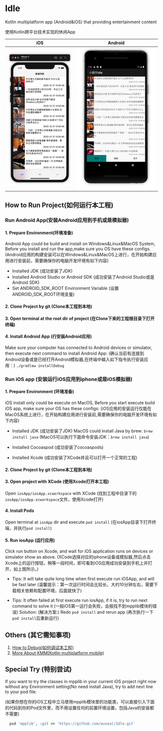 # Idle
Kotlin multiplatform app (Android&amp;iOS) that providing entertainment content

使用Kotlin跨平台技术实现的休闲App

iOS|Android
-|-
![iOS Demo](art/iOS.png)|![Android Demo](art/Android.png)

## How to Run Project(如何运行本工程)
### Run Android App(安装Android应用到手机或是模拟器)
#### 1. Prepare Environment(环境准备)
Android App could be build and install on Windows&Linux&MacOS System, Before you install and run the app,make sure you OS have these configs. (Android应用的构建安装可以在Windows&Linux&MacOS上进行，在开始构建应用进行安装前，需要确保你的电脑开发环境有如下内容)
   * Installed JDK (成功安装了JDK)
   * Installed Android Studio or Android SDK (成功安装了Android Studio或是Android SDK)
   * Set ANDROID_SDK_ROOT Environment Variable (设置ANDROID_SDK_ROOT环境变量)
    
#### 2. Clone Project by git (Clone本工程到本地)
#### 3. Open terminal at the root dir of project (在Clone下来的工程根目录下打开终端)
#### 4. Install Android App (行安装Android应用)
Make sure your computer has connected to Android devices or simulator, then execute next command to install Android App: (确认当前有连接到Android设备或是已经打开Android模拟器,在终端中输入如下指令执行安装应用：)
    ```./gradlew installDebug```
   
### Run iOS app (安装运行iOS应用到iphone或是iOS模拟器)
#### 1. Prepare Environment (环境准备)
iOS install only could be execute on MacOS, Before you start execute build iOS app, make sure your OS has these configs: (iOS应用的安装运行仅能在MacOS系统上进行，在开始构建应用进行安装前,需要确保你的电脑开发环境有如下内容)
   * Installed JDK (成功安装了JDK)
     MacOS could install Java by brew: `brew install java` (MacOS可以执行下面命令安装JDK：`brew install java`)
     
   * Installed Cocoaspod (成功安装了cocoaspods)
   * Installed Xcode (成功安装了XCode并且可以打开一个正常的工程)
    
#### 2. Clone Project by git (Clone本工程到本地)
#### 3. Open project with XCode (使用Xcode打开本工程)
Open `iosApp/iosApp.xcworkspace` with XCode (找到工程中目录下的`iosApp/iosApp.xcworkspace`文件，使用Xcode打开)

#### 4. Install Pods
Open terminal at `iosApp` dir and execute `pod install` (在iosApp目录下打开终端，并执行`pod install`)

#### 5. Run iosApp (运行应用)
Click run button on Xcode, and wait for iOS application runs on devices or simulator show as above. (XCode选择对应的iphone设备或模拟器,然后点击Xcode上的运行按钮，稍等一段时间，即可看到iOS应用成功安装到手机上并打开，如上图所示。)


* Tips: It will take quite long time when first execute run iOSApp, and will be fast later (温馨提示：第一次运行时间会比较长，大约10分钟左右，需要下载相关依赖和配置环境，后面就快了)

* Tips: It often failed at first execute run iosApp, if it is, try to run next command to solve it (一般iOS第一运行会失败，会报找不到mpplib模块的错误)
Solution: (解决方案:)
Redo `pod install` and rerun app (再次执行一下`pod install`后重新运行)

## Others (其它需知事项)
1. [How to Debug(如何调试本工程)](./DEBUG.md)
2. [More About KMM(Kotlin multiplatform mobile)](https://kotlinlang.org/lp/mobile/)

## Special Try (特别尝试)
If you want to try the classes in mpplib in your current iOS project right now without any Environment setting(No need install Java), try to add next line to your pod file:

(如果你想在你的iOS工程中立马使用mpplib模块里的功能类，可以直接引入下面的代码到你的Pod文件里，而不用设置任何的前置环境设置，包括Java的安装都不需要)

```ruby
  pod 'mpplib', :git => 'https://github.com/wuseal/Idle.git'
```



